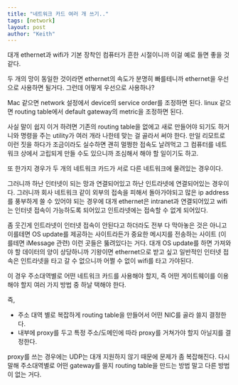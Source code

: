 ```yaml
---
title: "네트워크 카드 여러 개 쓰기.."
tags: [network]
layout: post
author: "Keith"
---
```


대개 ethernet과 wifi가 기본 장착인 컴퓨터가 흔한 시절이니까 이걸 예로 들면 좋을 것 같다.

두 개의 망이 동일한 것이라면 ethernet의 속도가 분명히 빠를테니까 ethernet을 우선으로 사용하면 될거다. 그런데 어떻게 우선으로 사용하나?

Mac 같으면 network 설정에서 device의 service order를 조정하면 된다. linux 같으면 routing table에서 default gateway의 metric을 조정하면 된다.

사실 말이 쉽지 이거 하려면 기존의 routing table을 없에고 새로 만들어야 되기도 하거니와 명령을 주는 utility가 여러 개라 나한테 맞는 걸 골라서 써야 한다.
만일 리모트로 이런 짓을 하다가 조금이라도 실수하면 괜히 멀쩡한 접속도 날려먹고 그 컴퓨터를 네트워크 상에서 고립되게 만들 수도 있으니까 조심해서 해야 할 일이기도 하고.

또 한가지 경우가 두 개의 네트워크 카드가 서로 다른 네트워크에 물려있는 경우이다.

그러니까 하난 인터넷이 되는 망과 연결되어있고 하난 인트라넷에 연결되어있는 경우이다. 그러니까 회사 네트워크 같이 외부의 접속을 피해서 돌아가야되고 많은 ip address를 풍부하게 쓸 수 있어야 되는 경우에 대개 ethernet은 intranet과 연결되어있고 wifi는 인터넷 접속이 가능하도록 되어있고 인트라넷에는 접속할 수 없게 되어있다.

좀 웃긴게 인트라넷이 인터넷 접속이 안된다고 하더라도 전부 다 막아놓은 것은 아니고 이를테면 OS update를 제공하는 사이트라든가 중요한 메시지를 전송하는 사이트 (이를테면 iMessage 관련) 이런 곳들은 뚫려있다는 거다. 대개 OS update를 하면 가져와야 할 데이터의 양이 상당하니까 기왕이면 ethernet으로 받고 싶고 일반적인 인터넷 접속은 인트라넷을 타고 갈 수 없으니까 어쩔 수 없이 wifi를 타고 가야된다.

이 경우 주소대역별로 어떤 네트워크 카드를 사용해야 할지, 즉 어떤 게이트웨이를 이용해야 할지 여러 가지 방법 중 하날 택해야 한다.

즉,
- 주소 대역 별로 복잡하게 routing table을 만들어서 어떤 NIC를 골라 쓸지 결정한다.
- 내부에 proxy를 두고 특정 주소/도메인에 따라 proxy를 거쳐가야 할지 아닐지를 결정한다.

proxy를 쓰는 경우에는 UDP는 대개 지원하지 않기 때문에 문제가 좀 복잡해진다. 다시 말해 주소대역별로 어떤 gateway를 쓸지 routing table을 만드는 방법 말고 다른 방법이 없는 거다.

